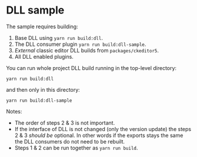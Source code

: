# DLL sample

The sample requires building:

1. Base DLL using `yarn run build:dll`.
2. The DLL consumer plugin `yarn run build:dll-sample`.
3. *External* classic editor DLL builds from `packages/ckeditor5`.
4. All DLL enabled plugins.

You can run whole project DLL build running in the top-level directory:

```shell
yarn run build:dll
```

and then only in this directory:

```shell
yarn run build:dll-sample
```

Notes:

* The order of steps 2 & 3 is not important.
* If the interface of DLL is not changed (only the version update) the steps 2 & 3 _should be_ optional. In other words if the exports stays the same the DLL consumers do not need to be rebuilt.
* Steps 1 & 2 can be run together as `yarn run build`.
